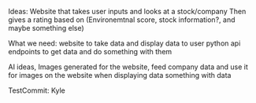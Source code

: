Ideas: 
Website that takes user inputs and looks at a stock/company 
Then gives a rating based on (Environemtnal score, stock information?, and maybe something else)

What we need:
  website to take data and display data to user
  python api endpoints to get data and do something with them 
  


AI ideas, 
  Images generated for the website, feed company data and use it for images on the website when displaying data 
  something with data 


TestCommit: Kyle
  
